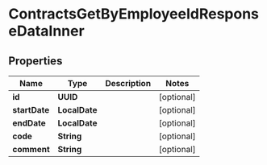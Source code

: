 

# ContractsGetByEmployeeIdResponseDataInner


## Properties

| Name | Type | Description | Notes |
|------------ | ------------- | ------------- | -------------|
|**id** | **UUID** |  |  [optional] |
|**startDate** | **LocalDate** |  |  [optional] |
|**endDate** | **LocalDate** |  |  [optional] |
|**code** | **String** |  |  [optional] |
|**comment** | **String** |  |  [optional] |



